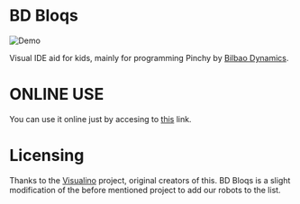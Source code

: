 # BD Bloqs

<p>
<img src = "https://raw.githubusercontent.com/javierdemartin/BDBloqs/master/screenshots/MainPage.png" alt = "Demo" align = "middle">
</p>

Visual IDE aid for kids, mainly for programming Pinchy by [Bilbao Dynamics](http://bilbaodynamics.com).

# ONLINE USE

You can use it online just by accesing to [this](https://cdn.rawgit.com/javierdemartin/BDBloqs/19e5f362/html/index.html) link.

# Licensing

Thanks to the [Visualino](http://www.visualino.net) project, original creators of this. BD Bloqs is a slight modification of the before mentioned project to add our robots to the list. 
